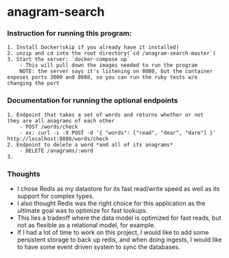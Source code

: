 # anagram-search

### Instruction for running this program:
    1. Install Docker(skip if you already have it installed)
    2. unzip and cd into the root directory(`cd /anagram-search-master`)
    3. Start the server: `docker-compose up`
        - This will pull down the images needed to run the program
        NOTE: the server says it's listening on 8080, but the container exposes ports 3000 and 8080, so you can run the ruby tests w/o changing the port
### Documentation for running the optional endpoints
    1. Endpoint that takes a set of words and returns whether or not       they are all anagrams of each other 
        - POST /words/check
        - ex: curl -i -X POST -d '{ "words": ["read", "dear", "dare"] }' http://localhost:8080/words/check
    2. Endpoint to delete a word *and all of its anagrams*
        - DELETE /anagrams/:word
    3. 
### Thoughts 

- I chose Redis as my datastore for its fast read/write speed as well as its support for complex types. 
- I also thought Redis was the right choice for this application as the ultimate goal was to optimize for fast lookups. 
- This lies a tradeoff where the data model is optimized for fast reads, but not as flexible as a relational model, for example. 
- If I had a lot of time to work on this project, I would like to add some persistent storage to back up redis, and when doing ingests, I would like to have some event driven system to sync the databases.      
    

    
